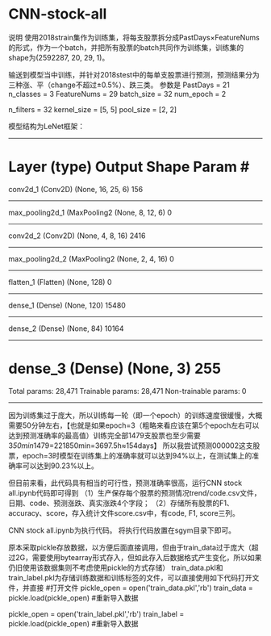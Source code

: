 # CNN-stock-all
说明
使用2018strain集作为训练集，将每支股票拆分成PastDays×FeatureNums的形式，作为一个batch，并把所有股票的batch共同作为训练集，训练集的shape为(2592287, 20, 29, 1)。

输送到模型当中训练，并针对2018stest中的每单支股票进行预测，预测结果分为三种涨、平（change不超过±0.5%）、跌三类。
参数是
PastDays = 21
n_classes = 3
FeatureNums = 29
batch_size = 32
num_epoch = 2

n_filters = 32
kernel_size = [5, 5]
pool_size = [2, 2]


模型结构为LeNet框架：
_________________________________________________________________
Layer (type)                 Output Shape              Param #   
=================================================================
conv2d_1 (Conv2D)            (None, 16, 25, 6)         156       
_________________________________________________________________
max_pooling2d_1 (MaxPooling2 (None, 8, 12, 6)          0         
_________________________________________________________________
conv2d_2 (Conv2D)            (None, 4, 8, 16)          2416      
_________________________________________________________________
max_pooling2d_2 (MaxPooling2 (None, 2, 4, 16)          0         
_________________________________________________________________
flatten_1 (Flatten)          (None, 128)               0         
_________________________________________________________________
dense_1 (Dense)              (None, 120)               15480     
_________________________________________________________________
dense_2 (Dense)              (None, 84)                10164     
_________________________________________________________________
dense_3 (Dense)              (None, 3)                 255       
=================================================================
Total params: 28,471
Trainable params: 28,471
Non-trainable params: 0
_________________________________________________________________


因为训练集过于庞大，所以训练每一轮（即一个epoch）的训练速度很缓慢，大概需要50分钟左右，【也就是如果epoch=3（粗略来看应该在第5个epoch左右可以达到预测准确率的最高值）训练完全部1479支股票也至少需要3*50min*1479=221850min=3697.5h≈154days】
所以我尝试预测000002这支股票，epoch=3时模型在训练集上的准确率就可以达到94%以上，在测试集上的准确率可以达到90.23%以上。

但目前来看，此代码具有相当的可行性，预测准确率很高，运行CNN stock all.ipynb代码即可得到
（1）生产保存每个股票的预测情况trend/code.csv文件，日期、code、预测涨跌、真实涨跌4个字段；
（2）存储所有股票的F1、accuracy、score，存入统计文件score.csv中，有code, F1, score三列。


CNN stock all.ipynb为执行代码。
将执行代码放置在sgym目录下即可。

原本采取pickle存放数据，以方便后面直接调用，但由于train_data过于庞大（超过2G，需要使用bytearray形式存入，但如此存入后数据格式产生变化，所以如果仍旧使用该数据集则不考虑使用pickle的方式存储）
train_data.pkl和train_label.pkl为存储训练数据和训练标签的文件，可以直接使用如下代码打开文件，并直接
#打开文件
pickle_open = open('train_data.pkl','rb')
train_data = pickle.load(pickle_open)   #重新导入数据

pickle_open = open('train_label.pkl','rb')
train_label = pickle.load(pickle_open)   #重新导入数据

